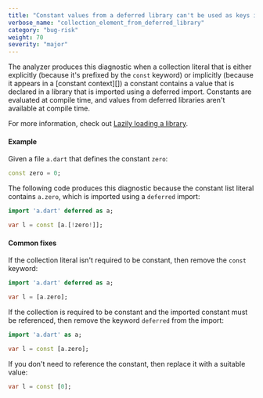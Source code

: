 ```yaml
---
title: "Constant values from a deferred library can't be used as keys in a 'const' map literal.  Constant values from a deferred library can't be used as values in a 'const' constructor.  Constant values from a deferred library can't be used as values in a 'const' list literal.  Constant values from a deferred library can't be used as values in a 'const' map literal.  Constant values from a deferred library can't be used as values in a 'const' set literal."
verbose_name: "collection_element_from_deferred_library"
category: "bug-risk"
weight: 70
severity: "major"
---
```

The analyzer produces this diagnostic when a collection literal that is
either explicitly (because it's prefixed by the `const` keyword) or
implicitly (because it appears in a [constant context][]) a constant
contains a value that is declared in a library that is imported using a
deferred import. Constants are evaluated at compile time, and values from
deferred libraries aren't available at compile time.

For more information, check out
[Lazily loading a library](https://dart.dev/language/libraries#lazily-loading-a-library).

#### Example

Given a file `a.dart` that defines the constant `zero`:

```dart
const zero = 0;
```

The following code produces this diagnostic because the constant list
literal contains `a.zero`, which is imported using a `deferred` import:

```dart
import 'a.dart' deferred as a;

var l = const [a.[!zero!]];
```

#### Common fixes

If the collection literal isn't required to be constant, then remove the
`const` keyword:

```dart
import 'a.dart' deferred as a;

var l = [a.zero];
```

If the collection is required to be constant and the imported constant must
be referenced, then remove the keyword `deferred` from the import:

```dart
import 'a.dart' as a;

var l = const [a.zero];
```

If you don't need to reference the constant, then replace it with a
suitable value:

```dart
var l = const [0];
```
